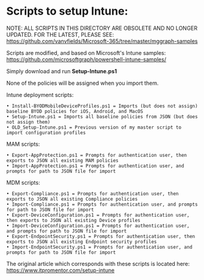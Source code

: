 # Scripts to setup Intune:

NOTE: ALL SCRIPTS IN THIS DIRECTORY ARE OBSOLETE AND NO LONGER UPDATED. 
FOR THE LATEST, PLEASE SEE: https://github.com/vanvfields/Microsoft-365/tree/master/mggraph-samples

Scripts are modified, and based on Microsoft's Intune samples: https://github.com/microsoftgraph/powershell-intune-samples/

Simply download and run <b>Setup-Intune.ps1</b>

None of the policies will be assigned when you import them.

Intune deployment scripts:

	• Install-BYODMobileDeviceProfiles.ps1 = Imports (but does not assign) baseline BYOD policies for iOS, Android, and MacOS
	• Setup-Intune.ps1 = Imports all baseline policies from JSON (but does not assign them) 
	• OLD_Setup-Intune.ps1 = Previous version of my master script to import configuration profiles

MAM scripts:

	• Export-AppProtection.ps1 = Prompts for authentication user, then exports to JSON all existing MAM policies
	• Import-AppProtection.ps1 = Prompts for authentication user, and prompts for path to JSON file for import

MDM scripts:

	• Export-Compliance.ps1 = Prompts for authentication user, then exports to JSON all existing Compliance policies
	• Import-Compliance.ps1 = Prompts for authentication user, and prompts for path to JSON file for import
	• Export-DeviceConfiguration.ps1 = Prompts for authentication user, then exports to JSON all existing Device profiles
	• Import-DeviceConfiguration.ps1 = Prompts for authentication user, and prompts for path to JSON file for import
	• Export-EndpointSecurity.ps1 = Prompts for authentication user, then exports to JSON all existing Endpoint security profiles
	• Import-EndpointSecurity.ps1 = Prompts for authentication user, and prompts for path to JSON file for import
	

The original article which corresponds with these scripts is located here: https://www.itpromentor.com/setup-intune
